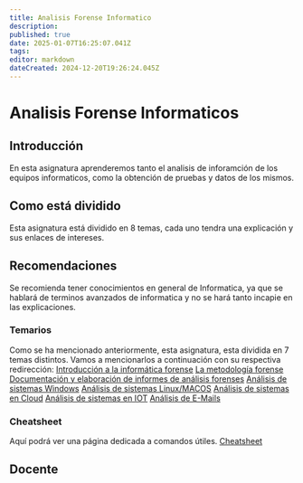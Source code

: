 ```yaml
---
title: Analisis Forense Informatico
description: 
published: true
date: 2025-01-07T16:25:07.041Z
tags: 
editor: markdown
dateCreated: 2024-12-20T19:26:24.045Z
---
```


# Analisis Forense Informaticos
## Introducción
En esta asignatura aprenderemos tanto el analisis de inforamción de los equipos informaticos, como la obtención de pruebas y datos de los mismos.
## Como está dividido
Esta asignatura está dividido en 8 temas, cada uno tendra una explicación y sus enlaces de intereses.
## Recomendaciones
Se recomienda tener conocimientos en general de Informatica, ya que se hablará de terminos avanzados de informatica y no se hará tanto incapie en las explicaciones.
### Temarios
Como se ha mencionado anteriormente, esta asignatura, esta dividida en 7 temas distintos. Vamos a mencionarlos a continuación con su respectiva redirección:
[Introducción a la informática forense](introduccion)
[La metodología forense](metodologia)
[Documentación y elaboración de informes de análisis forenses](informes)
[Análisis de sistemas Windows](windows)
[Análisis de sistemas Linux/MACOS](linux)
[Análisis de sistemas en Cloud](cloud)
[Análisis de sistemas en IOT](IOT)
[Análisis de E-Mails](e-mail)

### Cheatsheet
Aquí podrá ver una página dedicada a comandos útiles. [Cheatsheet](cheatsheet)
## Docente


